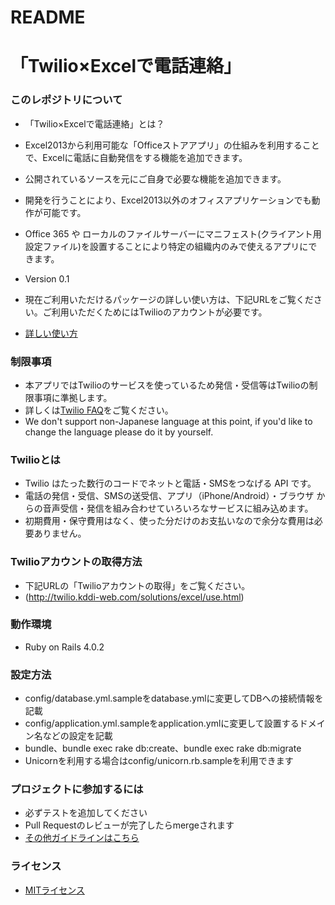 # README #

# 「Twilio×Excelで電話連絡」 #

### このレポジトリについて ###

* 「Twilio×Excelで電話連絡」とは？
* Excel2013から利用可能な「Officeストアアプリ」の仕組みを利用することで、Excelに電話に自動発信をする機能を追加できます。
* 公開されているソースを元にご自身で必要な機能を追加できます。
* 開発を行うことにより、Excel2013以外のオフィスアプリケーションでも動作が可能です。
* Office 365 や ローカルのファイルサーバーにマニフェスト(クライアント用設定ファイル)を設置することにより特定の組織内のみで使えるアプリにできます。
  
* Version 0.1
* 現在ご利用いただけるパッケージの詳しい使い方は、下記URLをご覧ください。ご利用いただくためにはTwilioのアカウントが必要です。 
* [詳しい使い方](http://twilio.kddi-web.com/solutions/excel/use.html)

### 制限事項 ###
* 本アプリではTwilioのサービスを使っているため発信・受信等はTwilioの制限事項に準拠します。
* 詳しくは[Twilio FAQ](https://twilioforkwc.zendesk.com/entries/23660047-Twilio%E3%81%8B%E3%82%89%E7%99%BA%E4%BF%A1%E3%81%A7%E3%81%8D%E3%81%AA%E3%81%84%E9%9B%BB%E8%A9%B1%E7%95%AA%E5%8F%B7%E3%81%AF%E3%81%82%E3%82%8A%E3%81%BE%E3%81%99%E3%81%8B-)をご覧ください。
* We don't support non-Japanese language at this point, if you'd like to change the language please do it by yourself.

### Twilioとは ###
* Twilio はたった数行のコードでネットと電話・SMSをつなげる API です。
* 電話の発信・受信、SMSの送受信、アプリ（iPhone/Android）・ブラウザ からの音声受信・発信を組み合わせていろいろなサービスに組み込めます。
* 初期費用・保守費用はなく、使った分だけのお支払いなので余分な費用は必要ありません。

### Twilioアカウントの取得方法 ###
* 下記URLの「Twilioアカウントの取得」をご覧ください。
* (http://twilio.kddi-web.com/solutions/excel/use.html)

### 動作環境 ###
* Ruby on Rails 4.0.2

### 設定方法 ###
* config/database.yml.sampleをdatabase.ymlに変更してDBへの接続情報を記載
* config/application.yml.sampleをapplication.ymlに変更して設置するドメイン名などの設定を記載
* bundle、bundle exec rake db:create、bundle exec rake db:migrate
* Unicornを利用する場合はconfig/unicorn.rb.sampleを利用できます

### プロジェクトに参加するには ###
* 必ずテストを追加してください
* Pull Requestのレビューが完了したらmergeされます
* [その他ガイドラインはこちら](http://twilio.kddi-web.com/solutions/excel/use.html)

### ライセンス ###
* [MITライセンス](http://opensource.org/licenses/MIT)